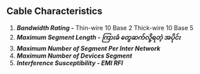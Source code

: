## Cable Characteristics

1. _**Bandwidth Rating -**_ Thin-wire 10 Base 2 Thick-wire 10 Base 5
2. _**Maximum Segment Length - ကြားခံ တွေဆက်လို့ရတဲ့ အပိုင်း**_
3. _**Maximum Number of Segment Per Inter Network**_
4. _**Maximum Number of Devices Segment**_
5. _**Interference Susceptibility - EMI RFI**_



